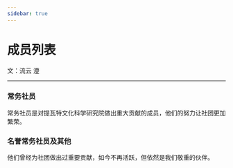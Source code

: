 ```yaml
---
sidebar: true
---
```


# 成员列表
文：流云 澄 

---

<script setup>
import { VPTeamMembers } from 'vitepress/theme'

const members = [
  {
    avatar: 'https://q.qlogo.cn/g?b=qq&nk=1165355565&s=100',
    name: '暮至长虹',
    title: '社长',
    desc: '2024年7月加入原提教社，进入编辑部，后担任常务社员；在此期间曾参加常务理事会多项重要工作，作出一定贡献。同年7月末担任第二任社长，统领全社。担任社长以来，先后领导全社、全院开展多项重要工作，领导召开提瓦特文化科学研究院常务理事会第一次全体会议，组织完成“组院改革”，为后续全院发展奠定重要基础，为全院作出重要贡献。',
    links: [
      { icon: 'github', link: 'https://github.com/username' },
      { icon: 'twitter', link: 'https://twitter.com/username' }
    ]
  },
  {
    avatar: 'https://q.qlogo.cn/g?b=qq&nk=3427651720&s=100',
    name: 'WhoTao',
    title: '副/代理院长，运营宣传部部长',
    desc: '2024年7月加入原提教社，后担任副社长。提瓦特文化科学研究院运营宣传部部长，主要负责管理技术部门，为全院提供基本技术支持。现担任副院长、代理院长，并掌管全院的财务工作。舍己为业、廉洁奉公，是全院事业的大功臣，极为重要的领导者。'
  },
  {
    avatar: 'https://q.qlogo.cn/g?b=qq&nk=2493784767&s=100',
    name: '流云 澄',
    title: '常务理事，运营宣传部成员',
    desc: '2024年7月加入原提教社。在2024年7月14日“两组改革”中被任命为《原学》编写组组长、常务社员。现任部门理事、运营宣传部副部长、《原学》编写组组长，负责新网站的运维，为全提研院作出重要贡献。'
  },
  {
    avatar: 'https://q.qlogo.cn/g?b=qq&nk=3208595591&s=100',
    name: '極光ᰔ',
    title: '常务理事，名誉社长',
    desc: '2024年7月加入原提教社，后担任常务社员。原提瓦特文化科学研究院历史研究院院长，曾主导全院重要项目《提瓦特编年史》的编辑工作。舍己为业、孜孜不倦，是全院的优秀编辑，全院威望极高的领导者，全院事业的大功臣。    '
  }
]

const honoraryMembers = [
  {
    avatar: 'https://q.qlogo.cn/g?b=qq&nk=1424876464&s=100',
    name: 'phil616',
    title: '前服务器运营',
    desc: '曾负责社团服务器的运营工作。'
  },
  {
    avatar: 'https://q.qlogo.cn/g?b=qq&nk=209608405&s=100',
    name: '两袖清风',
    title: '前社长',
    desc: '曾经领导社团，奠定了基础。'
  }
]
</script>

### 常务社员

常务社员是对提瓦特文化科学研究院做出重大贡献的成员，他们的努力让社团更加繁荣。


<VPTeamMembers size="small" :members="members" />

### 名誉常务社员及其他

他们曾经为社团做出过重要贡献，如今不再活跃，但依然是我们敬重的伙伴。



<VPTeamMembers size="small" :members="honoraryMembers" />
